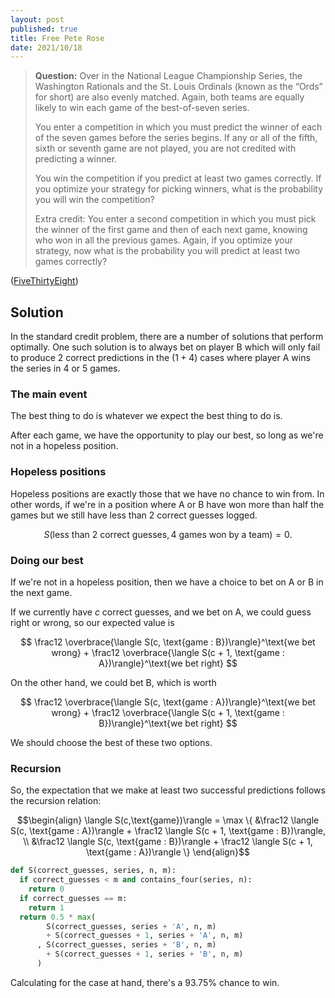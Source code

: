 ```yaml
---
layout: post
published: true
title: Free Pete Rose
date: 2021/10/18
---
```


>**Question:** 
>Over in the National League Championship Series, the Washington Rationals and the St. Louis Ordinals (known as the “Ords” for short) are also evenly matched. Again, both teams are equally likely to win each game of the best-of-seven series.
>
>You enter a competition in which you must predict the winner of each of the seven games before the series begins. If any or all of the fifth, sixth or seventh game are not played, you are not credited with predicting a winner.
>
>You win the competition if you predict at least two games correctly. If you optimize your strategy for picking winners, what is the probability you will win the competition?
>
>Extra credit: You enter a second competition in which you must pick the winner of the first game and then of each next game, knowing who won in all the previous games. Again, if you optimize your strategy, now what is the probability you will predict at least two games correctly?

<!--more-->

([FiveThirtyEight](URL))

## Solution

In the standard credit problem, there are a number of solutions that perform optimally. One such solution is to always bet on player B which will only fail to produce 2 correct predictions in the $\left(1 + 4\right)$ cases where player A wins the series in 4 or 5 games. 

### The main event

The best thing to do is whatever we expect the best thing to do is.

After each game, we have the opportunity to play our best, so long as we're not in a hopeless position.

### Hopeless positions

Hopeless positions are exactly those that we have no chance to win from. In other words, if we're in a position where A or B have won more than half the games but we still have less than 2 correct guesses logged.

$$
S(\text{less than 2 correct guesses}, \text{4 games won by a team}) = 0.
$$

### Doing our best

If we're not in a hopeless position, then we have a choice to bet on A or B in the next game.

If we currently have $c$ correct guesses, and we bet on A, we could guess right or wrong, so our expected value is 

$$
\frac12 \overbrace{\langle S(c, \text{game : B})\rangle}^\text{we bet wrong} + \frac12 \overbrace{\langle S(c + 1, \text{game : A})\rangle}^\text{we bet right}
$$

On the other hand, we could bet B, which is worth

$$
\frac12 \overbrace{\langle S(c, \text{game : A})\rangle}^\text{we bet wrong} + \frac12 \overbrace{\langle S(c + 1, \text{game : B})\rangle}^\text{we bet right}
$$

We should choose the best of these two options.

### Recursion

So, the expectation that we make at least two successful predictions follows the recursion relation:

$$\begin{align}
\langle S(c,\text{game})\rangle = \max \{ &\frac12 \langle S(c, \text{game : A})\rangle + \frac12 \langle S(c + 1, \text{game : B})\rangle, \\
&\frac12 \langle S(c, \text{game : B})\rangle + \frac12 \langle S(c + 1, \text{game : A})\rangle
\}
\end{align}$$

```python
def S(correct_guesses, series, n, m):
  if correct_guesses < m and contains_four(series, n):
    return 0
  if correct_guesses == m:
    return 1
  return 0.5 * max(
        S(correct_guesses, series + 'A', n, m) 
        + S(correct_guesses + 1, series + 'A', n, m)
      , S(correct_guesses, series + 'B', n, m) 
        + S(correct_guesses + 1, series + 'B', n, m)
      )
```

Calculating for the case at hand, there's a $93.75\%$ chance to win. 

<br>
